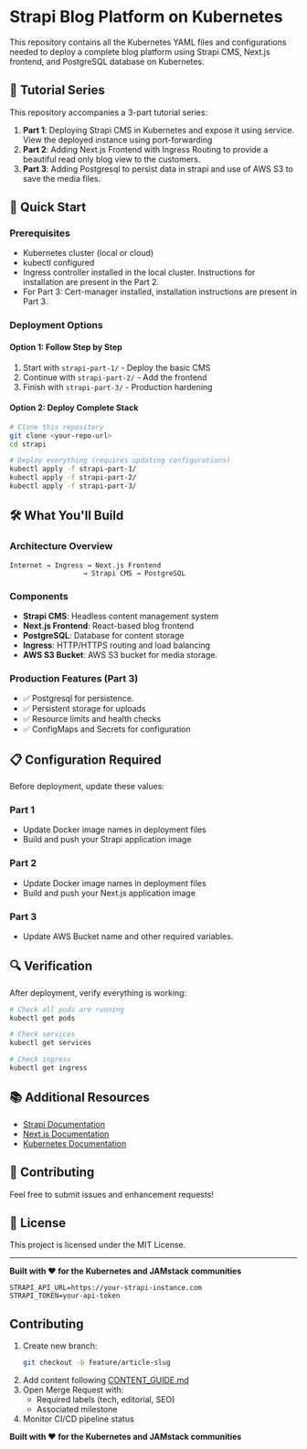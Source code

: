 # Strapi Blog Platform on Kubernetes

This repository contains all the Kubernetes YAML files and configurations needed to deploy a complete blog platform using Strapi CMS, Next.js frontend, and PostgreSQL database on Kubernetes.

## 📖 Tutorial Series

This repository accompanies a 3-part tutorial series:

1. **Part 1**: Deploying Strapi CMS in Kubernetes and expose it using service. View the deployed instance using port-forwarding
2. **Part 2**: Adding Next.js Frontend with Ingress Routing to provide a beautiful read only blog view to the customers.
3. **Part 3**: Adding Postgresql to persist data in strapi and use of AWS S3 to save the media files.

## 🚀 Quick Start

### Prerequisites

- Kubernetes cluster (local or cloud)
- kubectl configured
- Ingress controller installed in the local cluster. Instructions for installation are present in the Part 2.
- For Part 3: Cert-manager installed, installation instructions are present in Part 3.

### Deployment Options

#### Option 1: Follow Step by Step
1. Start with `strapi-part-1/` - Deploy the basic CMS
2. Continue with `strapi-part-2/` - Add the frontend
3. Finish with `strapi-part-3/` - Production hardening

#### Option 2: Deploy Complete Stack
```bash
# Clone this repository
git clone <your-repo-url>
cd strapi

# Deploy everything (requires updating configurations)
kubectl apply -f strapi-part-1/
kubectl apply -f strapi-part-2/
kubectl apply -f strapi-part-3/
```

## 🛠️ What You'll Build

### Architecture Overview
```
Internet → Ingress → Next.js Frontend
                  → Strapi CMS → PostgreSQL
```

### Components
- **Strapi CMS**: Headless content management system
- **Next.js Frontend**: React-based blog frontend  
- **PostgreSQL**: Database for content storage
- **Ingress**: HTTP/HTTPS routing and load balancing
- **AWS S3 Bucket**: AWS S3 bucket for media storage.

### Production Features (Part 3)
- ✅ Postgresql for persistence.
- ✅ Persistent storage for uploads
- ✅ Resource limits and health checks
- ✅ ConfigMaps and Secrets for configuration

## 📋 Configuration Required

Before deployment, update these values:

### Part 1
- Update Docker image names in deployment files
- Build and push your Strapi application image

### Part 2
- Update Docker image names in deployment files
- Build and push your Next.js application image

### Part 3  
- Update AWS Bucket name and other required variables. 

## 🔍 Verification

After deployment, verify everything is working:

```bash
# Check all pods are running
kubectl get pods

# Check services
kubectl get services  

# Check ingress
kubectl get ingress

```


## 📚 Additional Resources

- [Strapi Documentation](https://docs.strapi.io/)
- [Next.js Documentation](https://nextjs.org/docs)
- [Kubernetes Documentation](https://kubernetes.io/docs/)

## 🤝 Contributing

Feel free to submit issues and enhancement requests!

## 📄 License

This project is licensed under the MIT License.

---

**Built with ❤️ for the Kubernetes and JAMstack communities**
   ```env
   STRAPI_API_URL=https://your-strapi-instance.com
   STRAPI_TOKEN=your-api-token
   ```


## Contributing

1. Create new branch:
   ```bash
   git checkout -b feature/article-slug
   ```
2. Add content following [CONTENT_GUIDE.md](./CONTENT_GUIDE.md)
3. Open Merge Request with:
   - Required labels (tech, editorial, SEO)
   - Associated milestone
4. Monitor CI/CD pipeline status

**Built with ❤️ for the Kubernetes and JAMstack communities**
